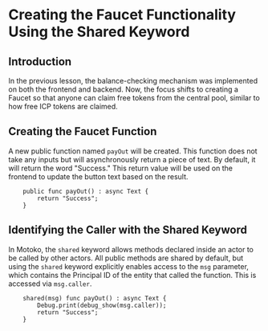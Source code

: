 # Creating the Faucet Functionality Using the Shared Keyword

## Introduction

In the previous lesson, the balance-checking mechanism was implemented on both the frontend and backend. Now, the focus shifts to creating a Faucet so that anyone can claim free tokens from the central pool, similar to how free ICP tokens are claimed.

## Creating the Faucet Function

A new public function named `payOut` will be created. This function does not take any inputs but will asynchronously return a piece of text. By default, it will return the word "Success." This return value will be used on the frontend to update the button text based on the result.

```mo
    public func payOut() : async Text {
        return "Success";
    }
```

## Identifying the Caller with the Shared Keyword

In Motoko, the `shared` keyword allows methods declared inside an actor to be called by other actors. All public methods are shared by default, but using the `shared` keyword explicitly enables access to the `msg` parameter, which contains the Principal ID of the entity that called the function. This is accessed via `msg.caller`.

```mo
    shared(msg) func payOut() : async Text {
        Debug.print(debug_show(msg.caller));
        return "Success";
    }
```
